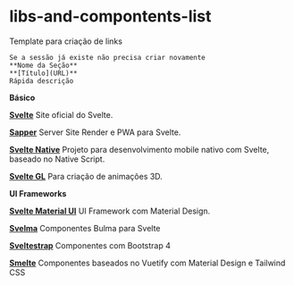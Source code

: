 # libs-and-compontents-list

Template para criação de links
```
Se a sessão já existe não precisa criar novamente
**Nome da Seção**  
**[Título](URL)**
Rápida descrição
```

**Básico**

**[Svelte](https://svelte.dev/)**
Site oficial do Svelte.

**[Sapper](https://sapper.svelte.dev/)**
Server Site Render e PWA para Svelte.

**[Svelte Native](https://svelte-native.technology/)**
Projeto para desenvolvimento mobile nativo com Svelte, baseado no Native Script.

**[Svelte GL](https://github.com/sveltejs/gl)**
Para criação de animações 3D.


**UI Frameworks**

**[Svelte Material UI](https://sveltematerialui.com/)**
UI Framework com Material Design. 

**[Svelma](https://c0bra.github.io/svelma/)**
Componentes Bulma para Svelte

**[Sveltestrap](https://bestguy.github.io/sveltestrap/?path=/story/introduction--get-started)**
Componentes com Bootstrap 4

**[Smelte](https://smelte.netlify.com/)**
Componentes baseados no Vuetify com Material Design e Tailwind CSS

